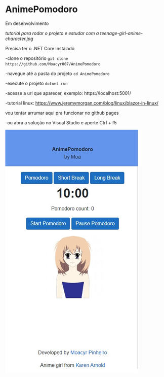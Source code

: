 # AnimePomodoro 
Em desenvolvimento

*tutorial para rodar o projeto e estudar com a teenage-girl-anime-character.jpg*

Precisa ter o .NET Core instalado

-clone o repositório
  ``git clone https://github.com/Moacyr007/AnimePomodoro``

-navegue até a pasta do projeto
  ``cd AnimePomodoro``

-execute o projeto
  ``dotnet run``

-acesse a url que aparecer, exemplo: https://localhost:5001/

-tutorial linux: https://www.jeremymorgan.com/blog/linux/blazor-in-linux/

vou tentar arrumar aqui pra funcionar no github pages 

-ou abra a solução no Visual Studio e aperte Ctrl + f5

![anime](https://github.com/Moacyr007/AnimePomodoro/blob/master/AnimePomodoro/image.jpg)
